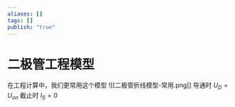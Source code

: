 ```yaml
---
aliases: []
tags: []
publish: "true"
---
```


# 二极管工程模型
在工程计算中，我们更常用这个模型
![[二极管折线模型-常用.png]]
导通时 $U_D=U_{on}$ 
截止时 $I_S=0$ 